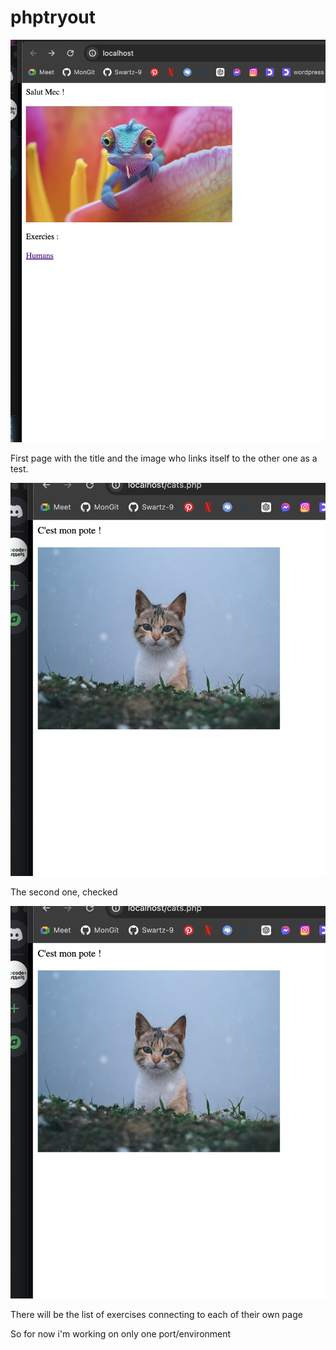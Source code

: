 # phptryout

![Alt text](./Screenshot%202024-07-18%20at%2010.39.15.png "first page")

First page with the title and the image who links itself to the other one as a test.

![Alt text](./Screenshot%202024-07-18%20at%2010.39.29.png "Second page")

The second one, checked 

![Alt text](./Screenshot%202024-07-18%20at%2010.39.29.png "Second page")
 
There will be the list of exercises connecting to each of their own page 

So for now i'm working on only one port/environment


